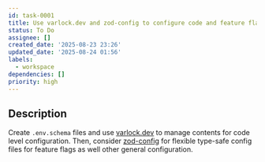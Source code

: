 ```yaml
---
id: task-0001
title: Use varlock.dev and zod-config to configure code and feature flags
status: To Do
assignee: []
created_date: '2025-08-23 23:26'
updated_date: '2025-08-24 01:56'
labels:
  - workspace
dependencies: []
priority: high
---
```


## Description

Create `.env.schema` files and use [varlock.dev](https://varlock.dev) to manage contents for code level configuration. Then, consider [zod-config](https://github.com/alexmarqs/zod-config) for flexible type-safe config files for feature flags as well other general configuration.
